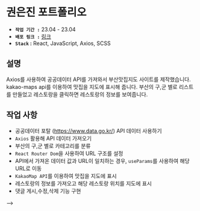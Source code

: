 # 권은진 포트폴리오
- **`작업 기간 :`** 23.04 - 23.04
- **`배포 링크 :`** [링크](https://skykwon1004.github.io/react_busan_restauran/)
- **`Stack` :** React, JavaScript, Axios, SCSS

## 설명
Axios를 사용하여 공공데이터 API를 가져와서 부산맛집지도 사이트를 제작했습니다. kakao-maps api를 이용하여 맛집을 지도에 표시해 줍니다. 부산의 구,군 별로 리스트를 만들었고 레스토랑을 클릭하면 레스토랑의 정보를 보여줍니다.

## 작업 사항
- 공공데이터 포탈 (https://www.data.go.kr/) API 데이터 사용하기
- `Axios` 활용해 API 데이터 가져오기
- 부산의 구,군 별로 카테고리를 분류
- `React Router Dom`을 사용하여 URL 구조를 설정
- API에서 가져온 데이터 값과 URL이 일치하는 경우, `useParams`를 사용하여 해당 URL로 이동
- `KakaoMap API`를 이용하여 맛집을 지도에 표시
- 레스토랑의 정보를 가져오고 해당 레스토랑 위치를 지도에 표시
- 댓글 게시,수정,삭제 기능 구현

<!-- ### Git Commit( feat: “커밋 내용” )
```
init: 초기 세팅을 했을 경우
setup: 폴더 혹은 전체적인 구조의 변경이 있을 경우
feat: 새로운 기능을 추가할 경우
fix: 버그를 고친 경우
docs: 문서를 수정한 경우
style: 코드 포맷 변경, 세미 콜론 누락, 코드 수정이 없는 경우
refactor: 프로덕션 코드 리팩토링
test: 테스트 추가, 테스트 리팩토링 (코드 변경 X)
chore: 빌드 테스트 업데이트, 패키지 매니저를 설정하는 경우 (코드 변경 X)
design: CSS 등 사용자 UI 디자인 변경
comment: 필요한 주석 추가 및 변경
rename: 파일 혹은 폴더명을 수정하는 경우
remove: 사용하지 않는 파일 혹은 폴더를 삭제하는 경우
``` --> -->